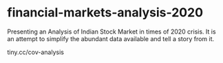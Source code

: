 # financial-markets-analysis-2020

Presenting an Analysis of Indian Stock Market in times of 2020 crisis.
It is an attempt to simplify the abundant data available and tell a story from it.

tiny.cc/cov-analysis 
